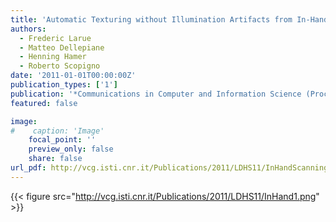 ```yaml
---
title: 'Automatic Texturing without Illumination Artifacts from In-Hand Scanning Data Flow'
authors:
  - Frederic Larue
  - Matteo Dellepiane
  - Henning Hamer
  - Roberto Scopigno
date: '2011-01-01T00:00:00Z'
publication_types: ['1']
publication: '*Communications in Computer and Information Science (Proceedings of MM4CH Conference)*'
featured: false

image:
#    caption: 'Image'
    focal_point: ''
    preview_only: false
    share: false
url_pdf: http://vcg.isti.cnr.it/Publications/2011/LDHS11/InHandScanning.pdf
---
```

{{< figure src="http://vcg.isti.cnr.it/Publications/2011/LDHS11/InHand1.png" >}}
